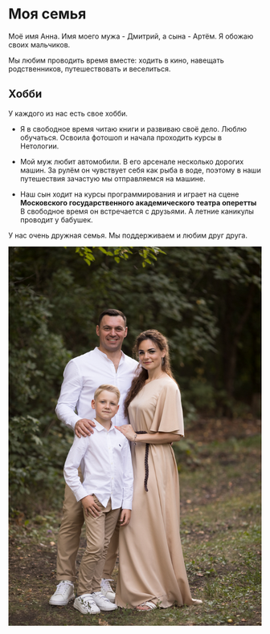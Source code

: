 # Моя семья

Моё имя Анна. Имя моего мужа - Дмитрий, а сына - Артём.
Я обожаю своих мальчиков. 

Мы любим проводить время вместе: ходить в кино, навещать родственников, путешествовать и веселиться.


## Хобби
У каждого из нас есть свое хобби.

* Я в свободное время читаю книги и развиваю своё дело.
Люблю обучаться. Освоила фотошоп и начала проходить
курсы в Нетологии.


* Мой муж любит автомобили. 
В его арсенале несколько дорогих машин.
За рулём он чувствует себя как рыба в воде, поэтому в наши путешествия зачастую мы отправляемся на машине. 

* Наш сын ходит на курсы программирования и играет на сцене
**Московского государственного академического театра оперетты**
В свободное время он встречается с друзьями.
А летние каникулы проводит у бабушек. 

У нас очень дружная семья.
Мы поддерживаем и любим друг друга.

![](748A7873.jpg)